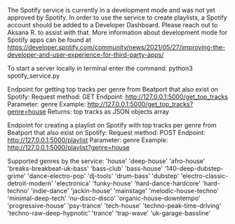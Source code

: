 The Spotify service is currently in a development mode and was not yet approved by Spotify. 
In order to use the service to create playlists, a Spotify account should be added to a Developer Dashboard. 
Please reach out to Aksana R. to assist with that. More information about development mode for Spotify apps can be found 
at https://developer.spotify.com/community/news/2021/05/27/improving-the-developer-and-user-experience-for-third-party-apps/

To start a server locally in terminal enter the command:
python3 spotify_service.py

Endpoint for getting top tracks per genre from Beatport that also exist on Spotify:
Request method: GET
Endpoint: http://127.0.0.1:5000/get_top_tracks
Parameter: genre
Example: http://127.0.0.1:5000/get_top_tracks?genre=house
Returns: top tracks as JSON objects array

Endpoint for creating a playlist on Spotify with top tracks per genre from Beatport that also exist on Spotify:
Request method: POST
Endpoint: http://127.0.0.1:5000/playlist
Parameter: genre
Example: http://127.0.0.1:5000/playlist?genre=house

Supported genres by the service:
'house'
'deep-house'
'afro-house'
'breaks-breakbeat-uk-bass'
'bass-club'
'bass-house'
'140-deep-dubstep-grime'
'dance-electro-pop'
'dj-tools'
'drum-bass'
'dubstep'
'electro-classic-detroit-modern'
'electronica'
'funky-house'
'hard-dance-hardcore'
'hard-techno'
'indie-dance'
'jackin-house'
'mainstage'
'melodic-house-techno'
'minimal-deep-tech'
'nu-disco-disco'
'organic-house-downtempo'
'progressive-house'
'psy-trance'
'tech-house'
'techno-peak-time-driving'
'techno-raw-deep-hypnotic'
'trance'
'trap-wave'
'uk-garage-bassline'




